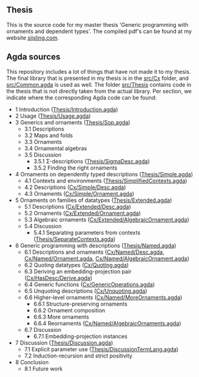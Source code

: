 
Thesis
---

This is the source code for my master thesis 'Generic programming with
ornaments and dependent types'. The compiled pdf's can be found at my
website [sijsling.com](http://sijsling.com/msc-thesis.html).

Agda sources
---

This repository includes a lot of things that have not made it to my
thesis. The final library that is presented in my thesis is in the
[src/Cx](src/Cx) folder, and [src/Common.agda](src/Common.agda) is
used as well. The folder [src/Thesis](src/Thesis) contains code in the
thesis that is not directly taken from the actual library. Per
section, we indicate where the corresponding Agda code can be found:

- 1 Introduction ([Thesis/Introduction.agda](src/Thesis/Introduction.agda))
- 2 Usage ([Thesis/Usage.agda](src/Thesis/Usage.agda))
- 3 Generics and ornaments ([Thesis/Sop.agda](src/Thesis/Sop.agda))
  - 3.1 Descriptions
  - 3.2 Maps and folds
  - 3.3 Ornaments
  - 3.4 Ornamental algebras
  - 3.5 Discussion
    - 3.5.1 Σ-descriptions ([Thesis/SigmaDesc.agda](src/Thesis/SigmaDesc.agda))
    - 3.5.2 Finding the right ornaments
- 4 Ornaments on dependently typed descriptions ([Thesis/Simple.agda](src/Thesis/Simple.agda))
  - 4.1 Contexts and environments ([Thesis/SimplifiedContexts.agda](src/Thesis/SimplifiedContexts.agda))
  - 4.2 Descriptions ([Cx/Simple/Desc.agda](src/Cx/Simple/Desc.agda))
  - 4.3 Ornaments ([Cx/Simple/Ornament.agda](src/Cx/Simple/Ornament.agda))
- 5 Ornaments on families of datatypes ([Thesis/Extended.agda](src/Thesis/Extended.agda))
  - 5.1 Descriptions ([Cx/Extended/Desc.agda](src/Cx/Extended/Desc.agda))
  - 5.2 Ornaments ([Cx/Extended/Ornament.agda](src/Cx/Extended/Ornament.agda))
  - 5.3 Algebraic ornaments ([Cx/Extended/AlgebraicOrnament.agda](src/Cx/Extended/AlgebraicOrnament.agda))
  - 5.4 Discussion
    - 5.4.1 Separating parameters from contexts ([Thesis/SeparateContexts.agda](src/Thesis/SeparateContexts.agda))
- 6 Generic programming with descriptions ([Thesis/Named.agda](src/Thesis/Named.agda))
  - 6.1 Descriptions and ornaments ([Cx/Named/Desc.agda](src/Cx/Named/Desc.agda), [Cx/Named/Ornament.agda](src/Cx/Named/Ornament.agda), [Cx/Named/AlgebraicOrnament.agda](src/Cx/Named/AlgebraicOrnament.agda))
  - 6.2 Quoting datatypes ([Cx/Quoting.agda](src/Cx/Quoting.agda))
  - 6.3 Deriving an embedding-projection pair ([Cx/HasDesc/Derive.agda](src/Cx/HasDesc/Derive.agda))
  - 6.4 Generic functions ([Cx/GenericOperations.agda](src/Cx/GenericOperations.agda))
  - 6.5 Unquoting descriptions ([Cx/Unquoting.agda](src/Cx/Unquoting.agda))
  - 6.6 Higher-level ornaments ([Cx/Named/MoreOrnaments.agda](src/Cx/Named/MoreOrnaments.agda))
    - 6.6.1 Structure-preserving ornaments
    - 6.6.2 Ornament composition
    - 6.6.3 More ornaments
    - 6.6.4 Reornaments ([Cx/Named/AlgebraicOrnaments.agda](src/Cx/Named/AlgebraicOrnaments.agda))
  - 6.7 Discussion
    - 6.7.1 Embedding-projection instances
- 7 Discussion ([Thesis/Discussion.agda](src/Thesis/Discussion.agda))
  - 7.1 Explicit parameter use ([Thesis/DiscussionTermLang.agda](src/Thesis/DiscussionTermLang.agda))
  - 7.2 Induction-recursion and strict positivity
- 8 Conclusion
  - 8.1 Future work
